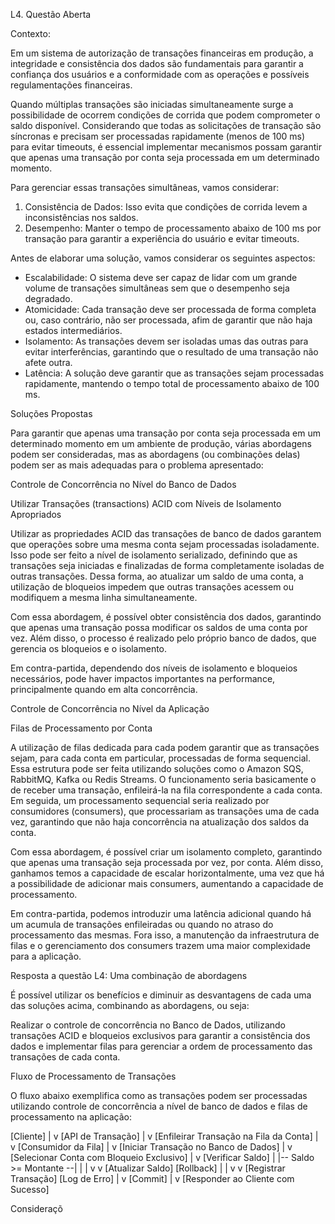 L4. Questão Aberta

Contexto:

Em um sistema de autorização de transações financeiras em produção, a integridade e consistência dos dados são fundamentais para garantir a confiança dos usuários e a conformidade com as operações e possíveis regulamentações financeiras.

Quando múltiplas transações são iniciadas simultaneamente surge a possibilidade de ocorrem condições de corrida que podem comprometer o saldo disponível. Considerando que todas as solicitações de transação são síncronas e precisam ser processadas rapidamente (menos de 100 ms) para evitar timeouts, é essencial implementar mecanismos possam garantir que apenas uma transação por conta seja processada em um determinado momento.


Para gerenciar essas transações simultâneas, vamos considerar:
1. Consistência de Dados: Isso evita que condições de corrida levem a inconsistências nos saldos.
2. Desempenho: Manter o tempo de processamento abaixo de 100 ms por transação para garantir a experiência do usuário e evitar timeouts.

Antes de elaborar uma solução, vamos considerar os seguintes aspectos:
* Escalabilidade: O sistema deve ser capaz de lidar com um grande volume de transações simultâneas sem que o desempenho seja degradado.
* Atomicidade: Cada transação deve ser processada de forma completa ou, caso contrário, não ser processada, afim de garantir que não haja estados intermediários.
* Isolamento: As transações devem ser isoladas umas das outras para evitar interferências, garantindo que o resultado de uma transação não afete outra.
* Latência: A solução deve garantir que as transações sejam processadas rapidamente, mantendo o tempo total de processamento abaixo de 100 ms.


Soluções Propostas

Para garantir que apenas uma transação por conta seja processada em um determinado momento em um ambiente de produção, várias abordagens podem ser consideradas, mas as abordagens (ou combinações delas) podem ser as mais adequadas para o problema apresentado:

Controle de Concorrência no Nível do Banco de Dados

Utilizar Transações (transactions) ACID com Níveis de Isolamento Apropriados

Utilizar as propriedades ACID das transações de banco de dados garantem que operações sobre uma mesma conta sejam processadas isoladamente. Isso pode ser feito a nível de isolamento serializado, definindo que as transações seja iniciadas e finalizadas de forma completamente isoladas de outras transações. Dessa forma, ao atualizar um saldo de uma conta, a utilização de bloqueios impedem que outras transações acessem ou modifiquem a mesma linha simultaneamente.

Com essa abordagem, é possível obter consistência dos dados, garantindo que apenas uma transação possa modificar os saldos de uma conta por vez. Além disso, o processo é realizado pelo próprio banco de dados, que gerencia os bloqueios e o isolamento.

Em contra-partida, dependendo dos níveis de isolamento e bloqueios necessários, pode haver impactos importantes na performance, principalmente quando em alta concorrência.


Controle de Concorrência no Nível da Aplicação

Filas de Processamento por Conta

A utilização de filas dedicada para cada podem garantir que as transações sejam, para cada conta em particular, processadas de forma sequencial. Essa estrutura pode ser feita utilizando soluções como o Amazon SQS, RabbitMQ, Kafka ou Redis Streams. O funcionamento seria basicamente o de receber uma transação, enfileirá-la na fila correspondente a cada conta. Em seguida, um processamento sequencial seria realizado por consumidores (consumers), que processariam as transações uma de cada vez, garantindo que não haja concorrência na atualização dos saldos da conta.

Com essa abordagem, é possível criar um isolamento completo, garantindo que apenas uma transação seja processada por vez, por conta. Além disso, ganhamos temos a capacidade de escalar horizontalmente, uma vez que há a possibilidade de adicionar mais consumers, aumentando a capacidade de processamento.

Em contra-partida, podemos introduzir uma latência adicional quando há um acumula de transações enfileiradas ou quando no atraso do processamento das mesmas. Fora isso, a manutenção da infraestrutura de filas e o gerenciamento dos consumers trazem uma maior complexidade para a aplicação.


Resposta a questão L4: Uma combinação de abordagens

É possível utilizar os benefícios e diminuir as desvantagens de cada uma das soluções acima, combinando as abordagens, ou seja:

Realizar o controle de concorrência no Banco de Dados, utilizando transações ACID e bloqueios exclusivos para garantir a consistência dos dados e implementar filas para gerenciar a ordem de processamento das transações de cada conta.

Fluxo de Processamento de Transações

O fluxo abaixo exemplifica como as transações podem ser processadas utilizando controle de concorrência a nível de banco de dados e filas de processamento na aplicação:


[Cliente] 
    |
    v
[API de Transação]
    |
    v
[Enfileirar Transação na Fila da Conta]
    |
    v
[Consumidor da Fila]
    |
    v
[Iniciar Transação no Banco de Dados]
    |
    v
[Selecionar Conta com Bloqueio Exclusivo]
    |
    v
[Verificar Saldo]
    |
    |-- Saldo >= Montante --|
    |                       |
    v                       v
[Atualizar Saldo]     [Rollback]
    |                       |
    v                       v
[Registrar Transação]  [Log de Erro]
    |
    v
[Commit]
    |
    v
[Responder ao Cliente com Sucesso]


Consideraçõ